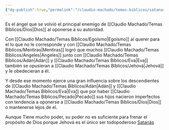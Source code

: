 ```yaml
---
{"dg-publish":true,"permalink":"/claudio-machado/temas-biblicos/satanas/"}
---
```


Es el ángel que se volvió el principal enemigo de [[Claudio Machado/Temas Bíblicos/Dios\|Dios]] al oponerse a su autoridad. 

Con [[Claudio Machado/Temas Bíblicos/Egoísmo\|Egoísmo]] al querer para el lo que no le corresponde y con [[Claudio Machado/Temas Bíblicos/Mentiras\|Mentiras]] logró que muchos [[Claudio Machado/Temas Bíblicos/Angeles\|Angeles]] junto con [[Claudio Machado/Temas Bíblicos/Adán\|Adán]] y [[Claudio Machado/Temas Bíblicos/Eva\|Eva]] también se opusieran a [[Claudio Machado/Temas Bíblicos/Jehová\|Jehová]] y le obedecieran a él. 

Y desde ese momento ejerce una gran influencia sobre los descendientes de [[Claudio Machado/Temas Bíblicos/Adán\|Adán]] y [[Claudio Machado/Temas Bíblicos/Eva\|Eva]] que por haber [[Claudio Machado/Temas Bíblicos/Pecado\|Pecado]] sus hijos nacieron imperfectos con tendencia a oponerse a [[Claudio Machado/Temas Bíblicos/Dios\|Dios]] o mantenerse lejos de el.

Aunque Tiene mucho poder, su poder no es suficiente para frenar el propósito de Dios porque Jehová es el único ser todopoderoso  [Satanás](https://wol.jw.org/es/wol/d/r4/lp-s/1200013757?q=%28job+1%3A8%29&p=par) 



